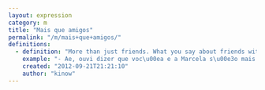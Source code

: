 ```yaml
---
layout: expression
category: m
title: "Mais que amigos"
permalink: "/m/mais+que+amigos/"
definitions:
  - definition: "More than just friends. What you say about friends with benefits. There is also an expression for this type of relationship, [amizade colorida](/a/amizade+colorida/)."
    example: "- Ae, ouvi dizer que voc\u00ea e a Marcela s\u00e3o mais que amigos. Verdade?\n- Que nada, s\u00f3 amizade mesmo."
    created: "2012-09-21T21:21:10"
    author: "kinow"
---
```

